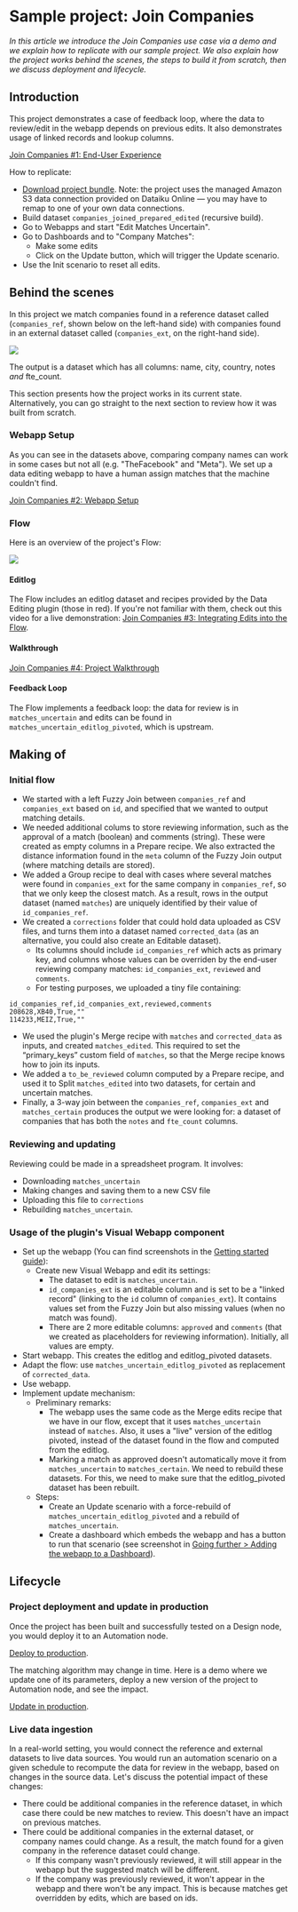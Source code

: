 # Sample project: Join Companies

_In this article we introduce the Join Companies use case via a demo and we explain how to replicate with our sample project. We also explain how the project works behind the scenes, the steps to build it from scratch, then we discuss deployment and lifecycle._

## Introduction

This project demonstrates a case of feedback loop, where the data to review/edit in the webapp depends on previous edits. It also demonstrates usage of linked records and lookup columns.

[Join Companies #1: End-User Experience](https://www.loom.com/share/7b79e45e755544f8baf1ff3ed1bf60ee)

<div style="position: relative; padding-bottom: NaN%; height: 0;"><iframe src="https://www.loom.com/share/7b79e45e755544f8baf1ff3ed1bf60ee" frameborder="0" webkitallowfullscreen mozallowfullscreen allowfullscreen style="position: absolute; top: 0; left: 0; width: 100%; height: 100%;"></iframe></div>

How to replicate:

* [Download project bundle](dss-bundle-JOIN_COMPANIES_SIMPLE-webapp-based.zip). Note: the project uses the managed Amazon S3 data connection provided on Dataiku Online — you may have to remap to one of your own data connections.
* Build dataset `companies_joined_prepared_edited` (recursive build).
* Go to Webapps and start "Edit Matches Uncertain".
* Go to Dashboards and to "Company Matches":
  * Make some edits
  * Click on the Update button, which will trigger the Update scenario.
* Use the Init scenario to reset all edits.

## Behind the scenes

In this project we match companies found in a reference dataset called (`companies_ref`, shown below on the left-hand side) with companies found in an external dataset called (`companies_ext`, on the right-hand side).

![](sample-project-join-companies-datasets.png)

The output is a dataset which has all columns: name, city, country, notes _and_ fte_count.

This section presents how the project works in its current state. Alternatively, you can go straight to the next section to review how it was built from scratch.

### Webapp Setup

As you can see in the datasets above, comparing company names can work in some cases but not all (e.g. "TheFacebook" and "Meta"). We set up a data editing webapp to have a human assign matches that the machine couldn't find.

[Join Companies #2: Webapp Setup](https://www.loom.com/share/d28df84ca26b49a2a25f802c92cfbb5e)

### Flow

Here is an overview of the project's Flow:

![](sample-project-join-companies-flow.png)

#### Editlog

The Flow includes an editlog dataset and recipes provided by the Data Editing plugin (those in red). If you're not familiar with them, check out this video for a live demonstration: [Join Companies #3: Integrating Edits into the Flow](https://www.loom.com/share/17b4c5bf685f4f30a00a51c53d4d006f).

#### Walkthrough

[Join Companies #4: Project Walkthrough](https://www.loom.com/share/532c66806723419f9161614b94b749b1)

#### Feedback Loop

The Flow implements a feedback loop: the data for review is in `matches_uncertain` and edits can be found in `matches_uncertain_editlog_pivoted`, which is upstream.

<div style="position: relative; padding-bottom: NaN%; height: 0;"><iframe src="https://www.loom.com/embed/7f51ae7c61f14da28f449c3b7d1f478e" frameborder="0" webkitallowfullscreen mozallowfullscreen allowfullscreen style="position: absolute; top: 0; left: 0; width: 100%; height: 100%;"></iframe></div>


## Making of

### Initial flow

* We started with a left Fuzzy Join between `companies_ref` and `companies_ext` based on `id`, and specified that we wanted to output matching details.
* We needed additional colums to store reviewing information, such as the approval of a match (boolean) and comments (string). These were created as empty columns in a Prepare recipe. We also extracted the distance information found in the `meta` column of the Fuzzy Join output (where matching details are stored).
* We added a Group recipe to deal with cases where several matches were found in `companies_ext` for the same company in `companies_ref`, so that we only keep the closest match. As a result, rows in the output dataset (named `matches`) are uniquely identified by their value of `id_companies_ref`.
* We created a `corrections` folder that could hold data uploaded as CSV files, and turns them into a dataset named `corrected_data` (as an alternative, you could also create an Editable dataset).
  * Its columns should include `id_companies_ref` which acts as primary key, and columns whose values can be overriden by the end-user reviewing company matches: `id_companies_ext`, `reviewed` and `comments`.
  * For testing purposes, we uploaded a tiny file containing:

```csv
id_companies_ref,id_companies_ext,reviewed,comments
208628,XB40,True,""
114233,MEIZ,True,""
```

* We used the plugin's Merge recipe with `matches` and `corrected_data` as inputs, and created `matches_edited`. This required to set the “primary_keys” custom field of `matches`, so that the Merge recipe knows how to join its inputs.
* We added a `to_be_reviewed` column computed by a Prepare recipe, and used it to Split `matches_edited` into two datasets, for certain and uncertain matches.
* Finally, a 3-way join between the `companies_ref`, `companies_ext` and `matches_certain` produces the output we were looking for: a dataset of companies that has both the `notes` and `fte_count` columns.

### Reviewing and updating

Reviewing could be made in a spreadsheet program. It involves:

* Downloading `matches_uncertain`
* Making changes and saving them to a new CSV file
* Uploading this file to `corrections`
* Rebuilding `matches_uncertain`.

### Usage of the plugin's Visual Webapp component

* Set up the webapp (You can find screenshots in the [Getting started guide](https://dataiku.github.io/lca/get-started)):
  * Create new Visual Webapp and edit its settings:
    * The dataset to edit is `matches_uncertain`.
    * `id_companies_ext` is an editable column and is set to be a "linked record" (linking to the `id` column of `companies_ext`). It contains values set from the Fuzzy Join but also missing values (when no match was found).
    * There are 2 more editable columns: `approved` and `comments` (that we created as placeholders for reviewing information). Initially, all values are empty.
* Start webapp. This creates the editlog and editlog_pivoted datasets.
* Adapt the flow: use `matches_uncertain_editlog_pivoted` as replacement of `corrected_data`.
* Use webapp.
* Implement update mechanism:
  * Preliminary remarks:
    * The webapp uses the same code as the Merge edits recipe that we have in our flow, except that it uses `matches_uncertain` instead of `matches`. Also, it uses a "live" version of the editlog pivoted, instead of the dataset found in the flow and computed from the editlog.
    * Marking a match as approved doesn't automatically move it from `matches_uncertain` to `matches_certain`. We need to rebuild these datasets. For this, we need to make sure that the editlog_pivoted dataset has been rebuilt.
  * Steps:
    * Create an Update scenario with a force-rebuild of `matches_uncertain_editlog_pivoted` and a rebuild of `matches_uncertain`.
    * Create a dashboard which embeds the webapp and has a button to run that scenario (see screenshot in [Going further > Adding the webapp to a Dashboard](https://dataiku.github.io/lca/going-further#adding-the-webapp-to-a-dashboard)).

## Lifecycle

### Project deployment and update in production

Once the project has been built and successfully tested on a Design node, you would deploy it to an Automation node.

[Deploy to production](https://www.loom.com/share/e47c5d09871741c48062e3547108bb39).

The matching algorithm may change in time. Here is a demo where we update one of its parameters, deploy a new version of the project to Automation node, and see the impact.

[Update in production](https://www.loom.com/share/8b806a65e50a4406b9ec3d4a31495205).

### Live data ingestion

In a real-world setting, you would connect the reference and external datasets to live data sources. You would run an automation scenario on a given schedule to recompute the data for review in the webapp, based on changes in the source data. Let's discuss the potential impact of these changes:

* There could be additional companies in the reference dataset, in which case there could be new matches to review. This doesn't have an impact on previous matches.
* There could be additional companies in the external dataset, or company names could change. As a result, the match found for a given company in the reference dataset could change.
  * If this company wasn't previously reviewed, it will still appear in the webapp but the suggested match will be different.
  * If the company was previously reviewed, it won't appear in the webapp and there won't be any impact. This is because matches get overridden by edits, which are based on ids.
